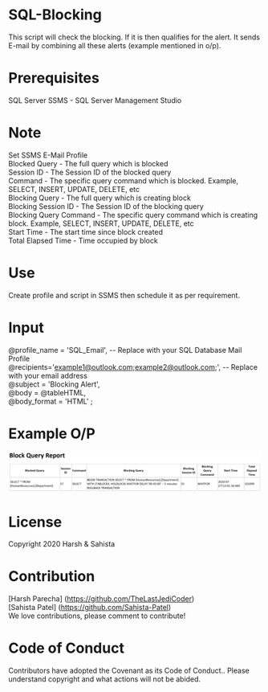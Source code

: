 # SQL-Blocking

This script will check the blocking. If it is then qualifies for the alert. It sends E-mail by combining all these alerts (example mentioned in o/p).

# Prerequisites

SQL Server
SSMS - SQL Server Management Studio

# Note

Set SSMS E-Mail Profile<br>
Blocked Query - The full query which is blocked<br>
Session ID - The Session ID of the blocked query<br>
Command - The specific query command which is blocked. Example, SELECT, INSERT, UPDATE, DELETE, etc<br>
Blocking Query - The full query which is creating block<br>
Blocking Session ID - The Session ID of the blocking query<br>
Blocking Query Command - The specific query command which is creating block. Example, SELECT, INSERT, UPDATE, DELETE, etc<br>
Start Time - The start time since block created<br>
Total Elapsed Time - Time occupied by block<br>

# Use

Create profile and script in SSMS then schedule it as per requirement.

# Input
@profile_name = 'SQL_Email', -- Replace with your SQL Database Mail Profile<br>
@recipients='example1@outlook.com;example2@outlook.com;',  -- Replace with your email address<br>
@subject = 'Blocking Alert',  
@body = @tableHTML,  
@body_format = 'HTML' ;

# Example O/P
![alt text](https://github.com/Sahista-Patel/SQL-Blocking/blob/SQL/block_query.PNG)


# License
Copyright 2020 Harsh & Sahista

# Contribution
[Harsh Parecha] (https://github.com/TheLastJediCoder)<br>
[Sahista Patel] (https://github.com/Sahista-Patel)<br>
We love contributions, please comment to contribute!

# Code of Conduct
Contributors have adopted the Covenant as its Code of Conduct.. Please understand copyright and what actions will not be abided.
